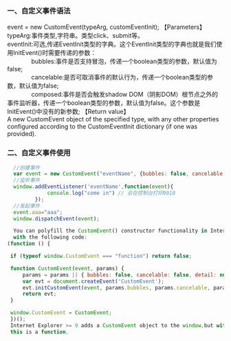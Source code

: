 ### 一、自定义事件语法
event = new CustomEvent(typeArg, customEventInit);
【Parameters】 
	typeArg:事件类型,字符串。类型click、submit等。   
	eventInit:可选,传递EventInit类型的字典。这个EventInit类型的字典也就是我们使用InitEvent()时需要传递的参数：   
　　　　bubbles:事件是否支持冒泡，传递一个boolean类型的参数，默认值为false;   
　　　　cancelable:是否可取消事件的默认行为，传递一个boolean类型的参数，默认值为false;   
　　　　composed:事件是否会触发shadow DOM（阴影DOM）根节点之外的事件监听器，传递一个boolean类型的参数，默认值为false。这个参数是InitEvent()中没有的新参数; 
【Return value】  
	A new CustomEvent object of the specified type, with any other properties configured according to the CustomEventInit dictionary (if one was provided).

### 二、自定义事件使用 
   ``` javascript
     //创建事件
	 var event = new CustomEvent("eventName", {bubbles: false, cancelable: false, composed: false, detail: null});
	 //监听事件
	 window.addEventListener('eventName',function(event){
				console.log("come in") // 会在控制台打印0010
			});
	 //发起事件
	 event.aaa="aaa";
	 window.dispatchEvent(event);
   ``` 
   ``` javascript
	 You can polyfill the CustomEvent() constructor functionality in Internet Explorer 9 and higher   
	 with the following code:
(function () {

    if (typeof window.CustomEvent === "function") return false;

    function CustomEvent(event, params) {
        params = params || { bubbles: false, cancelable: false, detail: null };
        var evt = document.createEvent('CustomEvent');
        evt.initCustomEvent(event, params.bubbles, params.cancelable, params.detail);
        return evt;
    }

    window.CustomEvent = CustomEvent;
	})();
	Internet Explorer >= 9 adds a CustomEvent object to the window,but with correct implementations,   
	this is a function.
   ```
		
		
